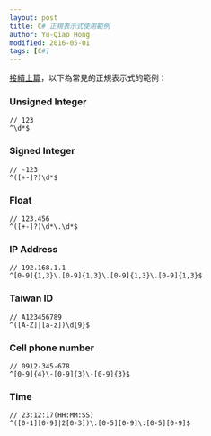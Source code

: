 ```yaml
---
layout: post
title: C# 正規表示式使用範例
author: Yu-Qiao Hong
modified: 2016-05-01
tags: [C#]
---
```


[接續上篇](https://yu-qiao-hong.github.io/2016/04/30/CSharp_Regex.html)，以下為常見的正規表示式的範例：

### Unsigned Integer

    // 123
    ^\d*$

### Signed Integer

    // -123
    ^([+-]?)\d*$

### Float

    // 123.456
    ^([+-]?)\d*\.\d*$

### IP Address

    // 192.168.1.1
    ^[0-9]{1,3}\.[0-9]{1,3}\.[0-9]{1,3}\.[0-9]{1,3}$

### Taiwan ID

    // A123456789
    ^([A-Z]|[a-z])\d{9}$

### Cell phone number

    // 0912-345-678
    ^[0-9]{4}\-[0-9]{3}\-[0-9]{3}$

### Time

    // 23:12:17(HH:MM:SS)
    ^([0-1][0-9]|2[0-3])\:[0-5][0-9]\:[0-5][0-9]$